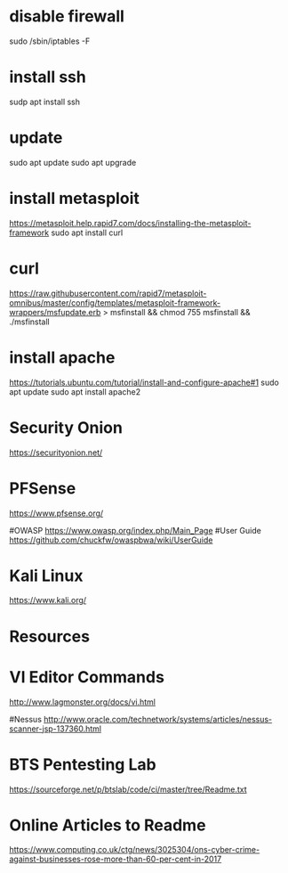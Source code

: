 # disable firewall
sudo /sbin/iptables -F

# install ssh
sudp apt install ssh

# update
sudo apt update
sudo apt upgrade

# install metasploit
https://metasploit.help.rapid7.com/docs/installing-the-metasploit-framework
sudo apt install curl

# curl 

https://raw.githubusercontent.com/rapid7/metasploit-omnibus/master/config/templates/metasploit-framework-wrappers/msfupdate.erb > msfinstall && chmod 755 msfinstall && ./msfinstall

# install apache
https://tutorials.ubuntu.com/tutorial/install-and-configure-apache#1
sudo apt update
sudo apt install apache2

# Security Onion
<https://securityonion.net/>

# PFSense
https://www.pfsense.org/

#OWASP
https://www.owasp.org/index.php/Main_Page
#User Guide
https://github.com/chuckfw/owaspbwa/wiki/UserGuide


# Kali Linux
<https://www.kali.org/>

# Resources
# VI Editor Commands
<http://www.lagmonster.org/docs/vi.html>

#Nessus
http://www.oracle.com/technetwork/systems/articles/nessus-scanner-jsp-137360.html


# BTS Pentesting Lab
https://sourceforge.net/p/btslab/code/ci/master/tree/Readme.txt

# Online Articles to Readme
https://www.computing.co.uk/ctg/news/3025304/ons-cyber-crime-against-businesses-rose-more-than-60-per-cent-in-2017